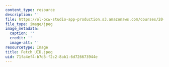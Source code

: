```yaml
---
content_type: resource
description: ''
file: https://ol-ocw-studio-app-production.s3.amazonaws.com/courses/20-020-introduction-to-biological-engineering-design-spring-2009/71fa4ef4b7d5f2c28ab16d726673944e_Fetch_UID.jpeg
file_type: image/jpeg
image_metadata:
  caption: ''
  credit: ''
  image-alt: ''
resourcetype: Image
title: Fetch_UID.jpeg
uid: 71fa4ef4-b7d5-f2c2-8ab1-6d726673944e
---
```

